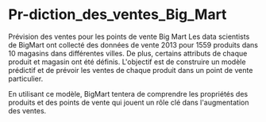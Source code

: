 # Pr-diction_des_ventes_Big_Mart

Prévision des ventes pour les points de vente Big Mart
Les data scientists de BigMart ont collecté des données de vente 2013 pour 1559 produits dans 10 magasins dans différentes villes. 
De plus, certains attributs de chaque produit et magasin ont été définis. 
L'objectif est de construire un modèle prédictif et de prévoir les ventes de chaque produit dans un point de vente particulier.

En utilisant ce modèle, BigMart tentera de comprendre les propriétés des produits et des points de vente qui jouent un rôle clé dans l'augmentation des ventes.
